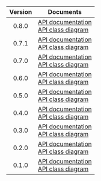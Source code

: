 | Version | Documents |
|:---:|---|
| 0.8.0 | [API documentation](0.8.0)<br>[API class diagram](0.8.0/api_class_diagram.svg) |
| 0.7.1 | [API documentation](0.7.1)<br>[API class diagram](0.7.1/api_class_diagram.svg) |
| 0.7.0 | [API documentation](0.7.0)<br>[API class diagram](0.7.0/api_class_diagram.svg) |
| 0.6.0 | [API documentation](0.6.0)<br>[API class diagram](0.6.0/api_class_diagram.svg) |
| 0.5.0 | [API documentation](0.5.0)<br>[API class diagram](0.5.0/api_class_diagram.svg) |
| 0.4.0 | [API documentation](0.4.0)<br>[API class diagram](0.4.0/api_class_diagram.svg) |
| 0.3.0 | [API documentation](0.3.0)<br>[API class diagram](0.3.0/api_class_diagram.svg) |
| 0.2.0 | [API documentation](0.2.0)<br>[API class diagram](0.2.0/api_class_diagram.svg) |
| 0.1.0 | [API documentation](0.1.0)<br>[API class diagram](0.1.0/api_class_diagram.svg) |
